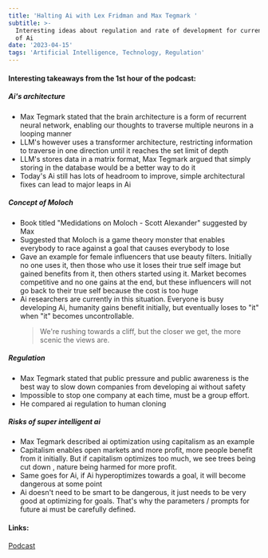 ```yaml
---
title: 'Halting Ai with Lex Fridman and Max Tegmark '
subtitle: >-
  Interesting ideas about regulation and rate of development for current state
  of Ai
date: '2023-04-15'
tags: 'Artificial Intelligence, Technology, Regulation'
---
```


#### Interesting takeaways from the 1st hour of the podcast:

##### Ai's architecture

- Max Tegmark stated that the brain architecture is a form of recurrent neural network, enabling our thoughts
  to traverse multiple neurons in a looping manner
- LLM's however uses a transformer architecture, restricting information to traverse in one direction until
  it reaches the set limit of depth
- LLM's stores data in a matrix format, Max Tegmark argued that simply storing in the database would be a better way to do it
- Today's Ai still has lots of headroom to improve, simple architectural fixes can lead to major leaps in Ai

##### Concept of Moloch

- Book titled "Medidations on Moloch - Scott Alexander" suggested by Max
- Suggested that Moloch is a game theory monster that enables everybody to race against a goal that causes everybody to lose
- Gave an example for female influencers that use beauty filters. Initially no one uses it, then those who use it loses their true self image but gained benefits from it, then others started using it. Market becomes competitive and no one gains at the end, but these influencers will not go back to their true self because the cost is too huge
- Ai researchers are currently in this situation. Everyone is busy developing Ai, humanity gains benefit initially, but eventually loses to "it" when "it" becomes uncontrollable.
  > We're rushing towards a cliff, but the closer we get, the more scenic the views are.

##### Regulation

- Max Tegmark stated that public pressure and public awareness is the best way to slow down companies from developing ai without safety
- Impossible to stop one company at each time, must be a group effort.
- He compared ai regulation to human cloning

##### Risks of super intelligent ai

- Max Tegmark described ai optimization using capitalism as an example
- Capitalism enables open markets and more profit, more people benefit from it initially. But if capitalism optimizes too much, we see trees being cut down , nature being harmed for more profit.
- Same goes for Ai, if Ai hyperoptimizes towards a goal, it will become dangerous at some point
- Ai doesn't need to be smart to be dangerous, it just needs to be very good at optimizing for goals. That's why the parameters / prompts for future ai must be carefully defined.

#### Links:

[Podcast](https://youtu.be/VcVfceTsD0A)
